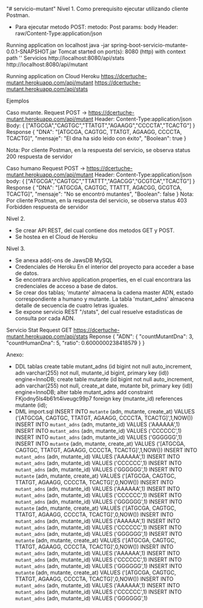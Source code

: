 "# servicio-mutant" 
Nivel 1.
Como prerequisito ejecutar utilizando cliente Postman.
* Para ejecutar metodo POST: 
	metodo: Post
	params: body
	Header: raw/Content-Type:application/json
	

Running application on localhost
java -jar spring-boot-servicio-mutante-0.0.1-SNAPSHOT.jar
Tomcat started on port(s): 8080 (http) with context path ''
	Servicios
	http://localhost:8080/api/stats
	http://localhost:8080/api/mutant

Running application on Cloud Heroku
	https://dcertuche-mutant.herokuapp.com/api/mutant
	https://dcertuche-mutant.herokuapp.com/api/stats
	
Ejemplos	
	
Caso mutante.
	Request
	POST → https://dcertuche-mutant.herokuapp.com/api/mutant
	Header: Content-Type:application/json
	Body:
	{
		["ATGCGA","CAGTGC","TTATGT","AGAAGG","CCCCTA","TCACTG"]
	}
	Response
	{
		"DNA": "[ATGCGA, CAGTGC, TTATGT, AGAAGG, CCCCTA, TCACTG]",
		"mensaje": "El dna ha sido leido con éxito",
		"Boolean": true
	}

Nota: Por cliente Postman, en la respuesta del servicio, se observa status 200 respuesta de servidor

Caso humano
	Request
	POST → https://dcertuche-mutant.herokuapp.com/api/mutant
	Header: Content-Type:application/json
	body:
	{
		["ATGCGA","CAGTGC","TTATTT","AGACGG","GCGTCA","TCACTG"]
	}
	Response
	{
		"DNA": "[ATGCGA, CAGTGC, TTATTT, AGACGG, GCGTCA, TCACTG]",
		"mensaje": "No se encontró mutantes",
		"Boolean": false
	}
Nota: Por cliente Postman, en la respuesta del servicio, se observa status 403 Forbidden respuesta de servidor

Nivel 2.
* Se crear API REST, del cual contiene dos metodos GET y POST.
* Se hostea en el Cloud de Heroku

Nivel 3.
* Se anexa add{-ons de JawsDB MySQL
* Credenciales de Heroku En el interior del proyecto para acceder a base de datos. 
* Se encontrara archivo application.properties, en el cual encontrara las credenciales de acceso a base de datos.
* Se crear dos tablas; 'mutante' almacena la cadena master ADN, estado correspondiente a humano y mutante. 
  La tabla 'mutant_adns' almacena detalle de secuencia de cuatro letras iguales.
* Se expone servicio REST "/stats", del cual resuelve estadisticas de consulta por cada ADN.

Servicio Stat
	Request
	GET https://dcertuche-mutant.herokuapp.com/api/stats
	Reponse
	{
		"ADN": {
			"countMutantDna": 3,
			"countHumanDna": 5,
			"ratio": 0.6000000238418579
		}
	}
	
Anexo: 
* DDL tablas
create table mutant_adns (id bigint not null auto_increment, adn varchar(255) not null, mutante_id bigint, primary key (id)) engine=InnoDB;
create table mutante (id bigint not null auto_increment, adn varchar(255) not null, create_at date, mutante bit, primary key (id)) engine=InnoDB;
alter table mutant_adns add constraint FKjodny5ls4b61rt4iveugc99p7 foreign key (mutante_id) references mutante (id);
* DML import.sql 
INSERT INTO `mutante` 	  (adn, mutante, create_at) VALUES ('[ATGCGA, CAGTGC, TTATGT, AGAAGG, CCCCTA, TCACTG]',1,NOW())
INSERT INTO `mutant_adns` (adn, mutante_id) VALUES ('AAAAAA',1)
INSERT INTO `mutant_adns` (adn, mutante_id) VALUES ('CCCCCC',1)
INSERT INTO `mutant_adns` (adn, mutante_id) VALUES ('GGGGGG',1)
INSERT INTO `mutante`     (adn, mutante, create_at) VALUES ('[ATGCGA, CAGTGC, TTATGT, AGAAGG, CCCCTA, TCACTG]',1,NOW())
INSERT INTO `mutant_adns` (adn, mutante_id) VALUES ('AAAAAA',1)
INSERT INTO `mutant_adns` (adn, mutante_id) VALUES ('CCCCCC',1)
INSERT INTO `mutant_adns` (adn, mutante_id) VALUES ('GGGGGG',1)
INSERT INTO `mutante`     (adn, mutante, create_at) VALUES ('[ATGCGA, CAGTGC, TTATGT, AGAAGG, CCCCTA, TCACTG]',0,NOW())
INSERT INTO `mutant_adns` (adn, mutante_id) VALUES ('AAAAAA',1)
INSERT INTO `mutant_adns` (adn, mutante_id) VALUES ('CCCCCC',1)
INSERT INTO `mutant_adns` (adn, mutante_id) VALUES ('GGGGGG',1)
INSERT INTO `mutante`     (adn, mutante, create_at) VALUES ('[ATGCGA, CAGTGC, TTATGT, AGAAGG, CCCCTA, TCACTG]',0,NOW())
INSERT INTO `mutant_adns` (adn, mutante_id) VALUES ('AAAAAA',1)
INSERT INTO `mutant_adns` (adn, mutante_id) VALUES ('CCCCCC',1)
INSERT INTO `mutant_adns` (adn, mutante_id) VALUES ('GGGGGG',1)
INSERT INTO `mutante`     (adn, mutante, create_at) VALUES ('[ATGCGA, CAGTGC, TTATGT, AGAAGG, CCCCTA, TCACTG]',0,NOW())
INSERT INTO `mutant_adns` (adn, mutante_id) VALUES ('AAAAAA',1)
INSERT INTO `mutant_adns` (adn, mutante_id) VALUES ('CCCCCC',1)
INSERT INTO `mutant_adns` (adn, mutante_id) VALUES ('GGGGGG',1)
INSERT INTO `mutante`     (adn, mutante, create_at) VALUES ('[ATGCGA, CAGTGC, TTATGT, AGAAGG, CCCCTA, TCACTG]',0,NOW())
INSERT INTO `mutant_adns` (adn, mutante_id) VALUES ('AAAAAA',1)
INSERT INTO `mutant_adns` (adn, mutante_id) VALUES ('CCCCCC',1)
INSERT INTO `mutant_adns` (adn, mutante_id) VALUES ('GGGGGG',1)
